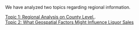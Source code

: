 We have analyzed two topics regarding regional information.  
  
[Topic 1: Regional Analysis on County Level.](Topic1.md).  
[Topic 2: What Geospatial Factors Might Influence Liquor Sales](Topic2.md)   
